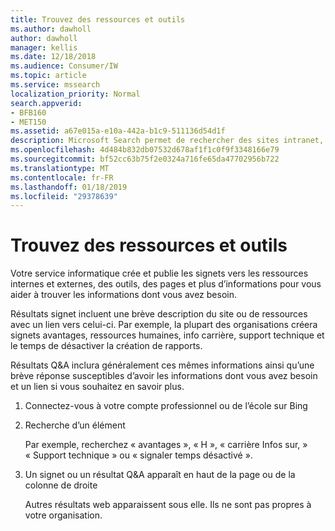 ```yaml
---
title: Trouvez des ressources et outils
ms.author: dawholl
author: dawholl
manager: kellis
ms.date: 12/18/2018
ms.audience: Consumer/IW
ms.topic: article
ms.service: mssearch
localization_priority: Normal
search.appverid:
- BFB160
- MET150
ms.assetid: a67e015a-e10a-442a-b1c9-511136d54d1f
description: Microsoft Search permet de rechercher des sites intranet, des ressources, des outils et des liens vers des informations internes
ms.openlocfilehash: 4d484b832db07532d678af1f1c0f9f3348166e79
ms.sourcegitcommit: bf52cc63b75f2e0324a716fe65da47702956b722
ms.translationtype: MT
ms.contentlocale: fr-FR
ms.lasthandoff: 01/18/2019
ms.locfileid: "29378639"
---
```

# <a name="find-resources-tools-and-more"></a>Trouvez des ressources et outils

Votre service informatique crée et publie les signets vers les ressources internes et externes, des outils, des pages et plus d’informations pour vous aider à trouver les informations dont vous avez besoin.
  
Résultats signet incluent une brève description du site ou de ressources avec un lien vers celui-ci. Par exemple, la plupart des organisations créera signets avantages, ressources humaines, info carrière, support technique et le temps de désactiver la création de rapports.
  
Résultats Q&A inclura généralement ces mêmes informations ainsi qu’une brève réponse susceptibles d’avoir les informations dont vous avez besoin et un lien si vous souhaitez en savoir plus.
  
1. Connectez-vous à votre compte professionnel ou de l’école sur Bing 
    
2. Recherche d’un élément
    
    Par exemple, recherchez « avantages », « H », « carrière Infos sur, » « Support technique » ou « signaler temps désactivé ».
    
3. Un signet ou un résultat Q&A apparaît en haut de la page ou de la colonne de droite
    
    Autres résultats web apparaissent sous elle. Ils ne sont pas propres à votre organisation.

  

